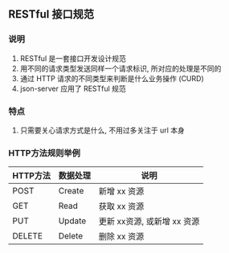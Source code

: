 ## RESTful 接口规范

### 说明

1. RESTful 是一套接口开发设计规范
2. 用不同的请求类型发送同样一个请求标识, 所对应的处理是不同的
3. 通过 HTTP 请求的不同类型来判断是什么业务操作 (CURD)
4. json-server 应用了 RESTful 规范



### 特点

1. 只需要关心请求方式是什么, 不用过多关注于 url 本身



### HTTP方法规则举例

| HTTP方法 | 数据处理 | 说明                        |
| -------- | -------- | --------------------------- |
| POST     | Create   | 新增 xx 资源                |
| GET      | Read     | 获取 xx 资源                |
| PUT      | Update   | 更新 xx资源, 或新增 xx 资源 |
| DELETE   | Delete   | 删除 xx 资源                |

